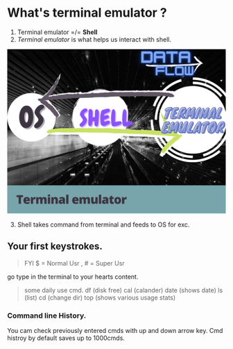 # What's terminal emulator ?
1. Terminal emulator =/= **Shell**
2. *Terminal emulator* is what helps us interact with shell.

![terminal_emulator][TM]

3. Shell takes command from terminal and feeds to
OS for exc. 

## Your first keystrokes.
>FYI $ = Normal Usr , # = Super Usr

go type in the terminal to your hearts content.

>some daily use cmd.
>df (disk free)
>cal (calander)
>date (shows date)
>ls (list)
>cd (change dir)
>top (shows various usage stats)



### Command line History.
You cam check previously entered cmds with up and down arrow key.  Cmd
histroy by default saves up to 1000cmds.


[TM]:https://github.com/anil-650/Zet/blob/adaa38b4043edf543f955d812edda4b0f825ae45/Terminal_emulator.png
